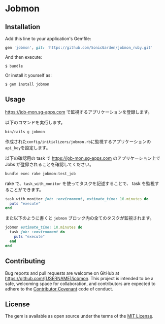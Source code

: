 # Jobmon

## Installation

Add this line to your application's Gemfile:

```ruby
gem 'jobmon', git: 'https://github.com/SonicGarden/jobmon_ruby.git'
```

And then execute:

    $ bundle

Or install it yourself as:

    $ gem install jobmon

## Usage

https://job-mon.sg-apps.com で監視するアプリケーションを登録します。

以下のコマンドを実行します。

```
bin/rails g jobmon
```

作成された`config/initializers/jobmon.rb`に監視するアプリケーションの`api_key`を設定します。

以下の確認用の task で https://job-mon.sg-apps.com のアプリケーション上で Jobs が登録されることを確認してください。

```
bundle exec rake jobmon:test_job
```

rake で、`task_with_monitor` を使ってタスクを記述することで、 task を監視することができます。

```ruby
task_with_monitor job: :environment, estimate_time: 10.minutes do
  puts "execute"
end
```

また以下のように書くと `jobmon` ブロック内の全てのタスクが監視されます。

```ruby
jobmon estimate_time: 10.minutes do
  task job: :environment do
    puts "execute"
  end
end
```

## Contributing

Bug reports and pull requests are welcome on GitHub at https://github.com/[USERNAME]/jobmon. This project is intended to be a safe, welcoming space for collaboration, and contributors are expected to adhere to the [Contributor Covenant](http://contributor-covenant.org) code of conduct.

## License

The gem is available as open source under the terms of the [MIT License](http://opensource.org/licenses/MIT).
